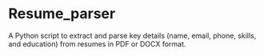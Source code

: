 # Resume_parser
A Python script to extract and parse key details (name, email, phone, skills, and education) from resumes in PDF or DOCX format.
